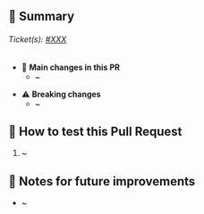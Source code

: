 <!-- PR Title: Feature - XXX or Fix - XXX -->

## 📜 Summary

###### Ticket(s): [#XXX](https://app.clickup.com/XXX)
<!-- Make sure to fill the ticket number in both the url and the label -->

<!-- Add an optional brief description here -->

<!-- List the most impactful changes here. Remove any category that doesn't apply to this PR -->
- 🔄 **Main changes in this PR**
    - ~

<!-- @@@@@@@@ Uncomment to use subsections. @@@@@@@@@@ --
- 🐞 **Bug Fixes**:
    - ~

- 🛠 **Other changes**:
    - Edited README, added tests, modify logging, add metrics for monitoring...
    - Add CI, add mypy, address pylint issues...
    - Upgrade X package version...
---- @@@@@@@@ Uncomment to use subsections. @@@@@@@@@@ -->

- ⚠️ **Breaking changes**
  - ~

## 🚀 How to test this Pull Request
<!-- If applicable, please describe how to test the changes made in this PR -->

1. ~

## 📝 Notes for future improvements
<!-- If applicable, please describe any potential improvements not included in this PR which could be worth investigating/implementing down the line -->

- ~
